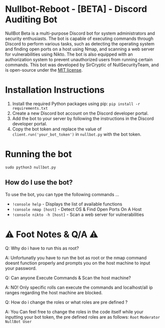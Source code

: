 # Nullbot-Reboot - [BETA] - Discord Auditing Bot

NullBot Beta is a multi-purpose Discord bot for system administrators and security enthusiasts. The bot is capable of executing commands through Discord to perform various tasks, such as detecting the operating system and finding open ports on a host using Nmap, and scanning a web server for vulnerabilities using Nikto. The bot is also equipped with an authorization system to prevent unauthorized users from running certain commands. This bot was developed by SirCryptic of NullSecurityTeam, and is open-source under the [MIT license](https://github.com/SirCryptic/Nullbot-Reboot/blob/main/LICENSE).

# Installation Instructions

1. Install the required Python packages using pip: `pip install -r requirements.txt`
2. Create a new Discord bot account on the Discord developer portal.
3. Add the bot to your server by following the instructions in the Discord developer portal.
4. Copy the bot token and replace the value of `client.run('your_bot_token')` in `nullbot.py` with the bot token.

# Running the bot
```
sudo python3 nullbot.py
```

## How do I use the bot?

To use the bot, you can type the following commands ...

- `!console help` - Displays the list of available functions
- `!console nmap [host]` - Detect OS & Find Open Ports On A Host
- `!console nikto -h [host]` - Scan a web server for vulnerabilities


 # ⚠️ Foot Notes & Q/A ⚠️

Q: Why do i have to run this as root?

A: Unfortunatly you have to run the bot as root or the nmap command doesnt function properly and prompts you on the host machine to input your password.

Q: Can anyone Execute Commands & Scan the host machine?

A: NO! Only specific rolls can execute the commands and localhost/all ip ranges regarding the host machine are blocked.

Q: How do i change the roles or what roles are pre defined ?

A: You Can feel free to change the roles in the code itself while your inputting your bot token, the pre defined roles are as follows: 
`Root` `Moderator` `NullBot User`
